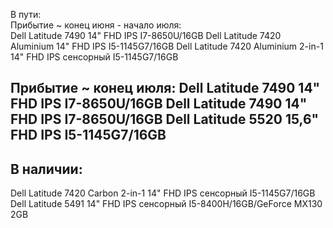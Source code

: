 В пути:  
Прибытие ~ конец июня - начало июля:   
Dell Latitude 7490 14" FHD IPS I7-8650U/16GB
Dell Latitude 7420 Aluminium 14" FHD IPS I5-1145G7/16GB
Dell Latitude 7420 Aluminium 2-in-1 14" FHD IPS сенсорный I5-1145G7/16GB

Прибытие ~ конец июля:
Dell Latitude 7490 14" FHD IPS I7-8650U/16GB
Dell Latitude 7490 14" FHD IPS I7-8650U/16GB
Dell Latitude 5520 15,6" FHD IPS I5-1145G7/16GB
-----------------------  

В наличии:  
----------
Dell Latitude 7420 Carbon 2-in-1 14" FHD IPS сенсорный I5-1145G7/16GB
Dell Latitude 5491 14" FHD IPS сенсорный I5-8400H/16GB/GeForce MX130 2GB
